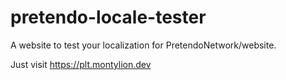 # pretendo-locale-tester

A website to test your localization for PretendoNetwork/website.

Just visit https://plt.montylion.dev
